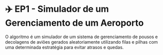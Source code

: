 # ✈️ EP1 - Simulador de um Gerenciamento de um Aeroporto

O algoritmo é um simulador de um sistema de gerenciamento de pousos e decolagens de aviões gerados aleatoriamente utilizando filas e pilhas com uma determinada estratégia para evitar atrasos e quedas. 